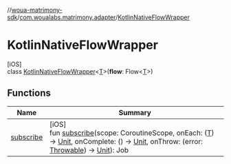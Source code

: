 //[woua-matrimony-sdk](../../../index.md)/[com.woualabs.matrimony.adapter](../index.md)/[KotlinNativeFlowWrapper](index.md)

# KotlinNativeFlowWrapper

[iOS]\
class [KotlinNativeFlowWrapper](index.md)<[T](index.md)>(**flow**: Flow<[T](index.md)>)

## Functions

| Name | Summary |
|---|---|
| [subscribe](subscribe.md) | [iOS]<br>fun [subscribe](subscribe.md)(scope: CoroutineScope, onEach: ([T](index.md)) -> [Unit](https://kotlinlang.org/api/latest/jvm/stdlib/kotlin/-unit/index.html), onComplete: () -> [Unit](https://kotlinlang.org/api/latest/jvm/stdlib/kotlin/-unit/index.html), onThrow: (error: [Throwable](https://kotlinlang.org/api/latest/jvm/stdlib/kotlin/-throwable/index.html)) -> [Unit](https://kotlinlang.org/api/latest/jvm/stdlib/kotlin/-unit/index.html)): Job |
